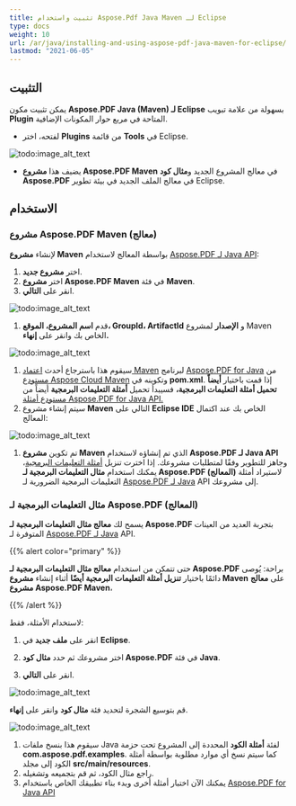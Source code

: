 ```yaml
---
title: تثبيت واستخدام Aspose.Pdf Java Maven لـ Eclipse
type: docs
weight: 10
url: /ar/java/installing-and-using-aspose-pdf-java-maven-for-eclipse/
lastmod: "2021-06-05"
---
```


## التثبيت

يمكن تثبيت مكون **Aspose.PDF Java (Maven) لـ Eclipse** بسهولة من علامة تبويب **Plugin** المتاحة في مربع حوار المكونات الإضافية.

- لفتحه، اختر **Plugins** من قائمة **Tools** في Eclipse.

![todo:image_alt_text](https://i.imgur.com/PCMRMUT.png)

- يضيف هذا **مشروع Aspose.PDF Maven** في معالج المشروع الجديد و**مثال كود Aspose.PDF** في معالج الملف الجديد في بيئة تطوير Eclipse.

## الاستخدام

### مشروع Aspose.PDF Maven (معالج)

لإنشاء **مشروع Maven** بواسطة المعالج لاستخدام [Aspose.PDF لـ Java API](http://www.aspose.com/java/pdf-component.aspx):

1. اختر **مشروع جديد**.
1. اختر **مشروع Aspose.PDF Maven** في فئة **Maven**.
1. انقر على **التالي**.

![todo:image_alt_text](https://i.imgur.com/6iywqND.png)

1. قدم **اسم المشروع، الموقع، GroupId، ArtifactId** و **الإصدار** لمشروع Maven الخاص بك وانقر على **إنهاء.**

![todo:image_alt_text](https://i.imgur.com/zURjIn1.png)

1. سيقوم هذا باسترجاع أحدث [اعتماد Maven](https://repository.aspose.com/webapp/#/artifacts/browse/tree/General/repo/com/aspose/aspose-pdf/) لبرنامج [Aspose.PDF for Java](http://www.aspose.com/java/pdf-component.aspx) من [مستودع Aspose Cloud Maven](https://repository.aspose.com/webapp/#/artifacts/browse/tree/General/repo) وتكوينه في **pom.xml**. إذا قمت باختيار **أيضاً تحميل أمثلة التعليمات البرمجية،** فسيبدأ تحميل **أمثلة التعليمات البرمجية** أيضاً من [مستودع أمثلة Aspose.PDF for Java API.](https://github.com/aspose-pdf/Aspose.PDF-for-Java/tree/master/Examples)
1. سيتم إنشاء مشروع **Maven** التالي على **Eclipse IDE** الخاص بك عند اكتمال المعالج:

![todo:image_alt_text](https://i.imgur.com/xRfHrku.png)

1. تم تكوين **مشروع Maven** الذي تم إنشاؤه لاستخدام **Aspose.PDF لـ Java API** وجاهز للتطوير وفقًا لمتطلبات مشروعك. إذا اخترت تنزيل [أمثلة التعليمات البرمجية](https://github.com/aspose-pdf/Aspose.PDF-for-Java/tree/master/Examples)، يمكنك استخدام **مثال التعليمات البرمجية لـ Aspose.PDF (المعالج)** لاستيراد أمثلة التعليمات البرمجية الضرورية لـ [Aspose.PDF لـ Java](http://www.aspose.com/java/pdf-component.aspx) API إلى مشروعك.

### مثال التعليمات البرمجية لـ Aspose.PDF (المعالج)

يسمح لك **معالج مثال التعليمات البرمجية لـ Aspose.PDF** بتجربة العديد من العينات المتوفرة لـ [Aspose.PDF لـ Java](http://www.aspose.com/java/pdf-component.aspx) API.

{{% alert color="primary" %}}

حتى تتمكن من استخدام **معالج مثال التعليمات البرمجية لـ Aspose.PDF** براحة: يُوصى دائمًا باختيار **تنزيل أمثلة التعليمات البرمجية أيضًا** أثناء إنشاء **مشروع Maven** على **معالج مشروع Aspose.PDF Maven**،

{{% /alert %}}

لاستخدام الأمثلة، فقط:

1. انقر على **ملف جديد** في **Eclipse**.

1. اختر مشروعك ثم حدد **مثال كود Aspose.PDF** في فئة **Java**.
1. انقر على **التالي**.

![todo:image_alt_text](https://i.imgur.com/AuWybe8.png)

قم بتوسيع الشجرة لتحديد فئة **مثال كود** وانقر على **إنهاء**.

![todo:image_alt_text](https://i.imgur.com/PToFZjJ.png)

1. سيقوم هذا بنسخ ملفات Java لفئة **أمثلة الكود** المحددة إلى المشروع تحت حزمة **com.aspose.pdf.examples**. كما سيتم نسخ أي موارد مطلوبة بواسطة أمثلة الكود إلى مجلد **src/main/resources**.
1. راجع مثال الكود، ثم قم بتجميعه وتشغيله.
1. يمكنك الآن اختبار أمثلة أخرى وبدء بناء تطبيقك الخاص باستخدام [Aspose.PDF for Java API](http://www.aspose.com/java/pdf-component.aspx)